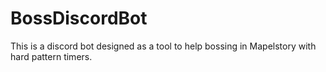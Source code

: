 # BossDiscordBot
This is a discord bot designed as a tool to help bossing in Mapelstory with hard pattern timers.
